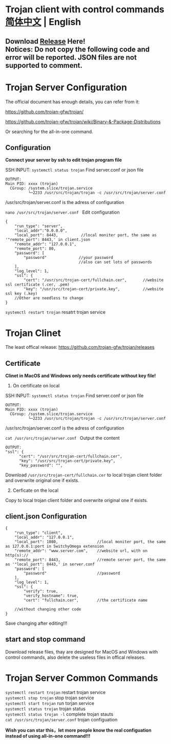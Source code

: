 # Trojan client with control commands [简体中文](./README.md) | English
## Download [Release](https://github.com/YHPeter/Trojan-gfw-configuration-explanation/releases) Here! <br> Notices: Do not copy the following code and error will be reported. JSON files are not supported to comment.
# Trojan Server Configuration 

The official document has enough details, you can refer from it:

https://github.com/trojan-gfw/trojan/

https://github.com/trojan-gfw/trojan/wiki/Binary-&-Package-Distributions

Or searching for the all-in-one command.

## Configuration

**Connect your server by ssh to edit trojan program file**

SSH INPUT: ```systemctl status trojan``` Find server.conf or json file

```
OUTPUT:
Main PID: xxxx (trojan)
  CGroup: /system.slice/trojan.service
          └─2233 /usr/src/trojan/trojan -c /usr/src/trojan/server.conf
```

/usr/src/trojan/server.conf is the adress of configuration

```nano /usr/src/trojan/server.conf ``` Edit configuration 

```
{
    "run_type": "server",
    "local_addr":"0.0.0.0",
    "local_port": 8443,          //local moniter port, the same as '"remote_port": 8443,' in client.json
    "remote_addr": "127.0.0.1",
    "remote_port": 80,
    "password": [
        "password"              //your password
                                //also can set lots of passwords
    ],
    "log_level": 1,
    "ssl": {
        "cert": "/usr/src/trojan-cert/fullchain.cer",       //website ssl certificate (.cer, .pem)
        "key": "/usr/src/trojan-cert/private.key",          //website ssl key (.key)
    //Other are needless to change
}
```

```systemctl restart trojan``` resatrt trojan service


# Trojan Clinet 

The least offical release: https://github.com/trojan-gfw/trojan/releases

## Certificate

**Clinet in MacOS and Windows only needs certificate without key file!**

1. On certificate on local

SSH INPUT: ```systemctl status trojan``` Find server.conf or json file

```
OUTPUT:
Main PID: xxxx (trojan)
  CGroup: /system.slice/trojan.service
          └─2233 /usr/src/trojan/trojan -c /usr/src/trojan/server.conf
```

/usr/src/trojan/server.conf is the adress of configuration

```cat /usr/src/trojan/server.conf ``` Output the content

```
OUTPUT:
"ssl": {
      "cert": "/usr/src/trojan-cert/fullchain.cer",
      "key": "/usr/src/trojan-cert/private.key",
      "key_password": "",
```

Download ```/usr/src/trojan-cert/fullchain.cer``` to local trojan client folder and overwrite original one if exists.

2. Cerficate on the local

Copy to local trojan client folder and overwrite original one if exists.

## client.json Configuration
```
{
    "run_type": "client",
    "local_addr": "127.0.0.1",
    "local_port": 1080,                 //local moniter port, the same as 127.0.0.1:port in SwitchyOmega extension 
    "remote_addr": "www.server.com",    //website url, with on http(s)://
    "remote_port": 8443,                //remote server port, the same as '"local_port": 8443,' in server.conf
    "password": [
        "password"                      //password
    ],
    "log_level": 1,
    "ssl": {
        "verify": true,
        "verify_hostname": true,
        "cert": "fullchain.cer",        //the certificate name
        
    //without changing other code
}
```
Save changing after editing!!!

## start and stop command

Download release files, thay are designed for MacOS and Windows with control commands, also delete the useless files in offical releases.

# Trojan Server Common Commands

``` systemctl restart trojan ``` restart trojan service <br>
``` systemctl stop trojan ``` stop trojan service <br>
``` systemctl start trojan ``` run torjan service <br>
``` systemctl status trojan ``` trojan status <br>
``` systemctl status trojan -l ``` complete trojan stauts <br>
``` cat /usr/src/trojan/server.conf ``` trojan configuation <br>

**Wish you can star this，let more people know the real configuation instead of using all-in-one command!!!**
